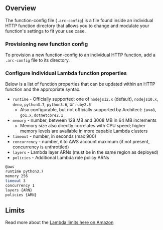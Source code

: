 ## Overview

The function-config file (`.arc-config`) is a file found inside an individual HTTP function directory that allows you to change and modulate your function's settings to fit your use case.

### Provisioning new function config

To provision a new function-config to an individual HTTP function, add a `.arc-config` file to its directory.

### Configure individual Lambda function properties

Below is a list of function properties that can be updated within an HTTP function and the appropriate syntax.

- `runtime` - Officially supported: one of `nodejs12.x` (default), `nodejs10.x`, `deno`, `python3.7`, `python3.6`, or `ruby2.5`
  - Also configurable, but not officially supported by Architect: `java8`, `go1.x`, `dotnetcore2.1`
- `memory` - number, between 128 MB and 3008 MB in 64 MB increments
  - Memory size also directly correlates with CPU speed; higher memory levels are available in more capable Lambda clusters
- `timeout` - number, in seconds (max 900)
- `concurrency` - number, `0` to AWS account maximum (if not present, concurrency is unthrottled)
- `layers` - Lambda layer ARNs (must be in the same region as deployed)
- `policies` - Additional Lambda role policy ARNs


```bash
@aws
runtime python3.7
memory 256
timeout 3
concurrency 1
layers {ARN}
policies {ARN}
```

## Limits

Read more about the [Lambda limits here on Amazon](https://docs.aws.amazon.com/lambda/latest/dg/limits.html) 
